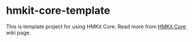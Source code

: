 # hmkit-core-template

This is template project for using HMKit Core. Read more from [HMKit Core](https://github.com/highmobility/hmkit-core/wiki) wiki page.
